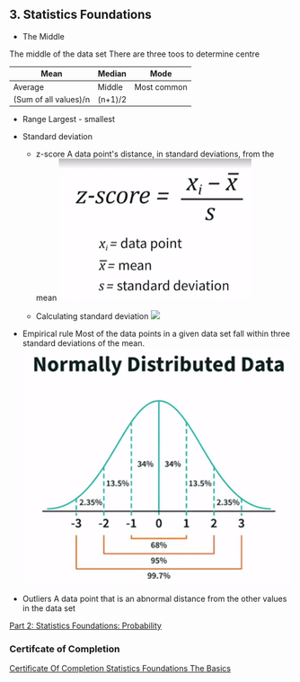 ## 3. Statistics Foundations
- The Middle 

The middle of the data set 
There are three toos to determine centre 

Mean | Median | Mode |
---|---|---|
Average | Middle |Most common
(Sum of all values)/n|(n+1)/2|

- Range 
Largest - smallest 

- Standard deviation 
	- z-score 
	A data point's distance, in standard deviations, from the mean
 	![](https://github.com/wtbrissy/Linkedin_learning/blob/main/Images/Pasted%20image%2020211028101153.png)

	- Calculating standard deviation 
	![](https://githubcom/wtbrissy/Linkedin_learning/blob/main/Images/Pasted%20image%2020211028101422.png)
	
	
- Empirical rule
Most of the data points in a given data set fall within three standard deviations of the mean.
![](https://github.com/wtbrissy/Linkedin_learning/blob/main/Images/Pasted%20image%2020211028101949.png)

- Outliers 
A data point that is an abnormal distance from the other values in the data set

[Part 2: Statistics Foundations: Probability](https://www.linkedin.com/learning/statistics-foundations-probability?u=2163426)

### Certifcate of Completion 
[Certificate Of Completion Statistics Foundations The Basics](https://github.com/wtbrissy/Linkedin_learning/blob/main/Certificates/Certificate%20Of%20Completion%20Statistics%20Foundations%20The%20Basics.pdf)